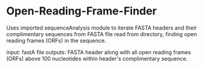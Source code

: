 # Open-Reading-Frame-Finder
Uses imported sequenceAnalysis module to iterate FASTA headers and their complimentary sequences from FASTA file read from directory, finding open reading frames (ORFs) in the sequence.

input: fastA file
outputs: FASTA header along with all open reading frames (ORFs) above 100 nucleotides within header's complimentary sequence. 
